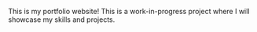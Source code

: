 This is my portfolio website! This is a work-in-progress project where I will showcase my skills and projects.
